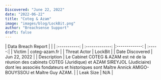 ```yaml
---
Discovered: "June 22, 2022"
date: "2022-06-22"
title: "Coteg & Azam"
image: "images/blog/LockBit.png"
author: "Breachsense Support"
draft: false
---
```


| Data Breach Report           |              | 
| :-----------: | :-------------:     |:-------------:    | :-----:|
| Victim      | coteg-azam.fr      | 
| Threat Actor      | LockBit      | 
| Date Discovered      | Jun 22, 2022      | 
| Description      | Le Cabinet COTEG & AZAM est né de la réunion des cabinets COTEG (Juridique) et AZAM SIREYJOL (Judiciaire) dont les associés fondateurs et historiques sont Maître Annick AMIGO-BOUYSSOU et Maître Guy AZAM.      | 
| Leak Size      | N/A      | 

